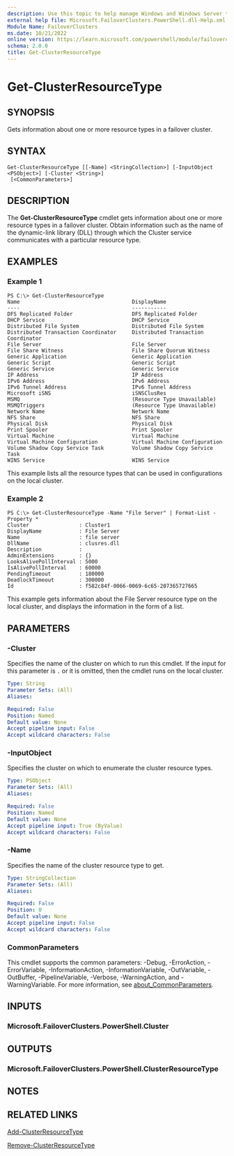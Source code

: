 ```yaml
---
description: Use this topic to help manage Windows and Windows Server technologies with Windows PowerShell.
external help file: Microsoft.FailoverClusters.PowerShell.dll-Help.xml
Module Name: FailoverClusters
ms.date: 10/21/2022
online version: https://learn.microsoft.com/powershell/module/failoverclusters/get-clusterresourcetype?view=windowsserver2022-ps&wt.mc_id=ps-gethelp
schema: 2.0.0
title: Get-ClusterResourceType
---
```


# Get-ClusterResourceType

## SYNOPSIS
Gets information about one or more resource types in a failover cluster.

## SYNTAX

```
Get-ClusterResourceType [[-Name] <StringCollection>] [-InputObject <PSObject>] [-Cluster <String>]
 [<CommonParameters>]
```

## DESCRIPTION

The **Get-ClusterResourceType** cmdlet gets information about one or more resource types in a
failover cluster. Obtain information such as the name of the dynamic-link library (DLL) through
which the Cluster service communicates with a particular resource type.

## EXAMPLES

### Example 1

```
PS C:\> Get-ClusterResourceType
Name                                    DisplayName 
----                                    ----------- 
DFS Replicated Folder                   DFS Replicated Folder 
DHCP Service                            DHCP Service 
Distributed File System                 Distributed File System 
Distributed Transaction Coordinator     Distributed Transaction Coordinator 
File Server                             File Server 
File Share Witness                      File Share Quorum Witness 
Generic Application                     Generic Application 
Generic Script                          Generic Script 
Generic Service                         Generic Service 
IP Address                              IP Address 
IPv6 Address                            IPv6 Address 
IPv6 Tunnel Address                     IPv6 Tunnel Address 
Microsoft iSNS                          iSNSClusRes 
MSMQ                                    (Resource Type Unavailable) 
MSMQTriggers                            (Resource Type Unavailable) 
Network Name                            Network Name 
NFS Share                               NFS Share 
Physical Disk                           Physical Disk 
Print Spooler                           Print Spooler 
Virtual Machine                         Virtual Machine 
Virtual Machine Configuration           Virtual Machine Configuration 
Volume Shadow Copy Service Task         Volume Shadow Copy Service Task 
WINS Service                            WINS Service
```

This example lists all the resource types that can be used in configurations on the local cluster.

### Example 2

```
PS C:\> Get-ClusterResourceType -Name "File Server" | Format-List -Property *
Cluster                : Cluster1 
DisplayName            : File Server 
Name                   : file server 
DllName                : clusres.dll 
Description            : 
AdminExtensions        : {} 
LooksAlivePollInterval : 5000 
IsAlivePollInterval    : 60000 
PendingTimeout         : 180000 
DeadlockTimeout        : 300000 
Id                     : f582c84f-0066-0069-6c65-207365727665
```

This example gets information about the File Server resource type on the local cluster, and displays
the information in the form of a list.

## PARAMETERS

### -Cluster

Specifies the name of the cluster on which to run this cmdlet. If the input for this parameter is
`.` or it is omitted, then the cmdlet runs on the local cluster.

```yaml
Type: String
Parameter Sets: (All)
Aliases: 

Required: False
Position: Named
Default value: None
Accept pipeline input: False
Accept wildcard characters: False
```

### -InputObject

Specifies the cluster on which to enumerate the cluster resource types.

```yaml
Type: PSObject
Parameter Sets: (All)
Aliases: 

Required: False
Position: Named
Default value: None
Accept pipeline input: True (ByValue)
Accept wildcard characters: False
```

### -Name

Specifies the name of the cluster resource type to get.

```yaml
Type: StringCollection
Parameter Sets: (All)
Aliases: 

Required: False
Position: 0
Default value: None
Accept pipeline input: False
Accept wildcard characters: False
```

### CommonParameters

This cmdlet supports the common parameters: -Debug, -ErrorAction, -ErrorVariable,
-InformationAction, -InformationVariable, -OutVariable, -OutBuffer, -PipelineVariable, -Verbose,
-WarningAction, and -WarningVariable. For more information, see
[about_CommonParameters](https://go.microsoft.com/fwlink/?LinkID=113216).

## INPUTS

### Microsoft.FailoverClusters.PowerShell.Cluster

## OUTPUTS

### Microsoft.FailoverClusters.PowerShell.ClusterResourceType

## NOTES

## RELATED LINKS

[Add-ClusterResourceType](./Add-ClusterResourceType.md)

[Remove-ClusterResourceType](./Remove-ClusterResourceType.md)

